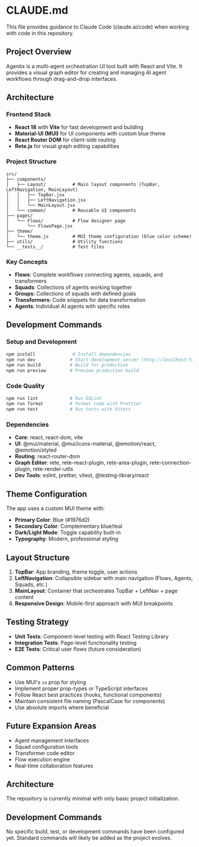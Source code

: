 # CLAUDE.md

This file provides guidance to Claude Code (claude.ai/code) when working with code in this repository.

## Project Overview

Agentix is a multi-agent orchestration UI tool built with React and Vite. It provides a visual graph editor for creating and managing AI agent workflows through drag-and-drop interfaces.

## Architecture

### Frontend Stack
- **React 18** with **Vite** for fast development and building
- **Material-UI (MUI)** for UI components with custom blue theme
- **React Router DOM** for client-side routing
- **Rete.js** for visual graph editing capabilities

### Project Structure
```
src/
├── components/
│   ├── Layout/          # Main layout components (TopBar, LeftNavigation, MainLayout)
│   │   ├── TopBar.jsx
│   │   ├── LeftNavigation.jsx
│   │   └── MainLayout.jsx
│   └── common/          # Reusable UI components
├── pages/
│   └── Flows/           # Flow designer page
│       └── FlowsPage.jsx
├── theme/
│   └── theme.js         # MUI theme configuration (blue color scheme)
├── utils/               # Utility functions
└── __tests__/           # Test files
```

### Key Concepts
- **Flows**: Complete workflows connecting agents, squads, and transformers
- **Squads**: Collections of agents working together
- **Groups**: Collections of squads with defined goals
- **Transformers**: Code snippets for data transformation
- **Agents**: Individual AI agents with specific roles

## Development Commands

### Setup and Development
```bash
npm install              # Install dependencies
npm run dev             # Start development server (http://localhost:5173)
npm run build           # Build for production
npm run preview         # Preview production build
```

### Code Quality
```bash
npm run lint            # Run ESLint
npm run format          # Format code with Prettier
npm run test            # Run tests with Vitest
```

### Dependencies
- **Core**: react, react-dom, vite
- **UI**: @mui/material, @mui/icons-material, @emotion/react, @emotion/styled
- **Routing**: react-router-dom
- **Graph Editor**: rete, rete-react-plugin, rete-area-plugin, rete-connection-plugin, rete-render-utils
- **Dev Tools**: eslint, prettier, vitest, @testing-library/react

## Theme Configuration

The app uses a custom MUI theme with:
- **Primary Color**: Blue (#1976d2)
- **Secondary Color**: Complementary blue/teal
- **Dark/Light Mode**: Toggle capability built-in
- **Typography**: Modern, professional styling

## Layout Structure

1. **TopBar**: App branding, theme toggle, user actions
2. **LeftNavigation**: Collapsible sidebar with main navigation (Flows, Agents, Squads, etc.)
3. **MainLayout**: Container that orchestrates TopBar + LeftNav + page content
4. **Responsive Design**: Mobile-first approach with MUI breakpoints

## Testing Strategy

- **Unit Tests**: Component-level testing with React Testing Library
- **Integration Tests**: Page-level functionality testing
- **E2E Tests**: Critical user flows (future consideration)

## Common Patterns

- Use MUI's `sx` prop for styling
- Implement proper prop-types or TypeScript interfaces
- Follow React best practices (hooks, functional components)
- Maintain consistent file naming (PascalCase for components)
- Use absolute imports where beneficial

## Future Expansion Areas

- Agent management interfaces
- Squad configuration tools
- Transformer code editor
- Flow execution engine
- Real-time collaboration features

## Architecture

The repository is currently minimal with only basic project initialization.

## Development Commands

No specific build, test, or development commands have been configured yet. Standard commands will likely be added as the project evolves.
